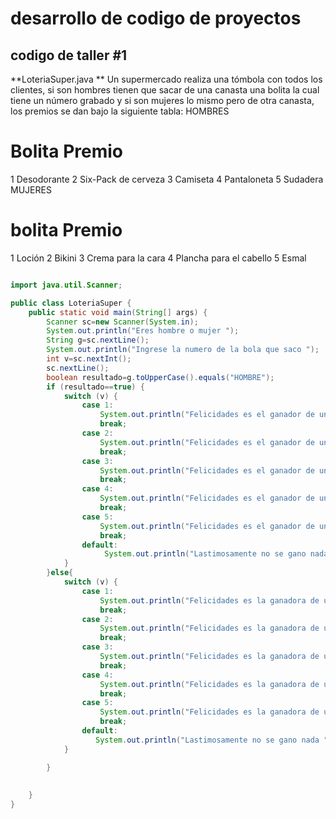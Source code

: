# desarrollo de codigo de proyectos

## codigo de taller #1
**LoteriaSuper.java **
Un supermercado realiza una tómbola con todos los clientes, si son hombres tienen que sacar
de una canasta una bolita la cual tiene un número grabado y si son mujeres lo mismo pero de
otra canasta, los premios se dan bajo la siguiente tabla:
HOMBRES 
# Bolita   Premio 
1          Desodorante 
2          Six-Pack de cerveza 
3          Camiseta 
4          Pantaloneta 
5          Sudadera 
MUJERES
 # bolita   Premio
1           Loción 
2           Bikini 
3           Crema para la cara 
4           Plancha para el cabello 
5           Esmal
```java

import java.util.Scanner;

public class LoteriaSuper {
    public static void main(String[] args) {
        Scanner sc=new Scanner(System.in);
        System.out.println("Eres hombre o mujer ");
        String g=sc.nextLine();
        System.out.println("Ingrese la numero de la bola que saco ");
        int v=sc.nextInt();
        sc.nextLine();
        boolean resultado=g.toUpperCase().equals("HOMBRE");
        if (resultado==true) {
            switch (v) {
                case 1:
                    System.out.println("Felicidades es el ganador de un Desodorante ");
                    break;
                case 2:
                    System.out.println("Felicidades es el ganador de un Six-Pack de cerveza ");
                    break;
                case 3:
                    System.out.println("Felicidades es el ganador de una Camiseta");
                    break;
                case 4:
                    System.out.println("Felicidades es el ganador de una Pantaloneta"); 
                    break;
                case 5:
                    System.out.println("Felicidades es el ganador de una Sudadera");   
                    break;
                default:
                     System.out.println("Lastimosamente no se gano nada ");
            }
        }else{
            switch (v) {
                case 1:
                    System.out.println("Felicidades es la ganadora de una Loción");
                    break;
                case 2:
                    System.out.println("Felicidades es la ganadora de un Bikini"); 
                    break;
                case 3:
                    System.out.println("Felicidades es la ganadora de una  Crema para la cara  ");
                    break;
                case 4:
                    System.out.println("Felicidades es la ganadora de una Plancha para el cabello "); 
                    break;
                case 5:
                    System.out.println("Felicidades es la ganadora de un Esmalte de uñas"); 
                    break;
                default:
                   System.out.println("Lastimosamente no se gano nada ");
            }

        }
        
        
    }
}


```
